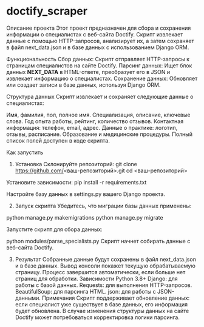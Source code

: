 # doctify_scraper

Описание проекта
Этот проект предназначен для сбора и сохранения информации о специалистах с веб-сайта Doctify. Скрипт извлекает данные с помощью HTTP-запросов, анализирует их, а затем сохраняет в файл next_data.json и в базе данных с использованием Django ORM.

Функциональность
Сбор данных: Скрипт отправляет HTTP-запросы к страницам специалистов на сайте Doctify.
Парсинг данных: Ищет блок данных __NEXT_DATA__ в HTML-ответе, преобразует его в JSON и извлекает информацию о специалистах.
Сохранение данных: Обновляет или создает записи в базе данных, используя Django ORM.

Структура данных
Скрипт извлекает и сохраняет следующие данные о специалистах:

Имя, фамилия, пол, полное имя.
Специализация, описание, ключевые слова.
Год опыта работы, рейтинг, количество отзывов.
Контактная информация: телефон, email, адрес.
Данные о практике: логотип, отзывы, расписание.
Образование и медицинские процедуры.
Полный список полей доступен в коде скрипта.

Как запустить
1. Установка
Склонируйте репозиторий:
git clone https://github.com/<ваш-репозиторий>.git
cd <ваш-репозиторий>

Установите зависимости:
pip install -r requirements.txt

Настройте базу данных в settings.py вашего Django проекта.

2. Запуск скрипта
Убедитесь, что миграции базы данных применены:

python manage.py makemigrations
python manage.py migrate

Запустите скрипт для сбора данных:

python modules/parse_specialists.py
Скрипт начнет собирать данные с веб-сайта Doctify.

3. Результат
Собранные данные будут сохранены в файл next_data.json и в базе данных.
Вывод консоли покажет текущую обрабатываемую страницу.
Процесс завершится автоматически, если больше нет страниц для обработки.
Зависимости
Python 3.8+
Django: для работы с базой данных.
Requests: для выполнения HTTP-запросов.
BeautifulSoup: для парсинга HTML.
json: для работы с JSON-данными.
Примечания
Скрипт поддерживает обновление данных: если специалист уже существует в базе данных, его информация будет обновлена.
В случае изменения структуры данных на сайте Doctify может потребоваться корректировка логики парсинга.

